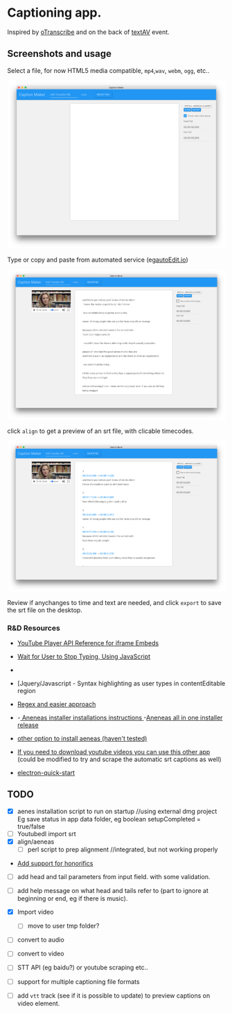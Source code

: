 # Captioning app. 

Inspired by [oTranscribe](http://otranscribe.com) and on the back of [textAV](http://textAV.tech) event.


##  Screenshots and usage

Select a file, for now HTML5 media compatible, `mp4`,`wav`, `webm`, `ogg`, etc..

![caption-maker home screen](docs/img/caption-maker-1.png)

Type or copy and paste from automated service (eg[autoEdit.io](http://autoEdit.io))

![caption-maker text editing](docs/img/caption-maker-2.png)

click `align` to get a preview of an srt file, with clicable timecodes.

![caption-maker srt preview](docs/img/caption-maker-3.png)

Review if anychanges to time and text are needed, and click `export` to save the srt file on the desktop.


###  R&D Resources

- [YouTube Player API Reference for iframe Embeds](https://developers.google.com/youtube/iframe_api_reference)
- [Wait for User to Stop Typing, Using JavaScript](https://schier.co/blog/2014/12/08/wait-for-user-to-stop-typing-using-javascript.html)
- [ ](http://blog.teamtreehouse.com/native-rich-text-editing-with-the-contenteditable-attribute)
- [Jquery/Javascript - Syntax highlighting as user types in contentEditable region
- [Regex and easier approach ](http://pietropassarelli.com/regex.html)

- [](https://stackoverflow.com/questions/13107150/jquery-javascript-syntax-highlighting-as-user-types-in-contenteditable-region)
-[ Aneneas installer installations instructions ](https://github.com/readbeyond/aeneas/blob/master/wiki/INSTALL.md)
-[Aneneas all in one installer release](https://github.com/sillsdev/aeneas-installer/releases)

- [other option to install aeneas (haven't tested)](https://www.npmjs.com/package/aeneas-install)

- [If you need to download youtube videos you can use this other app](https://github.com/pietrop/electron-video-downloader) (could be modified to try and scrape the automatic srt captions as well)

- [electron-quick-start](https://github.com/electron/electron-quick-start)


## TODO
- [x] aenes installation script to run on startup //using external dmg project
	Eg save status in app data folder, eg boolean setupCompleted = true/false
- [ ] Youtubedl import srt
- [x] align/aeneas
	- [ ] perl script to prep alignment //integrated, but not working properly

- [Add support for honorifics](https://github.com/polizoto/segment_transcript/blob/master/HONORIFICS) 


- [ ] add head and tail parameters from input field. with some validation. 
- [ ] add help message on what head and tails refer to (part to ignore at beginning or end, eg if there is music).

- [x] Import video 
	- [ ] move to user tmp folder?

- [ ] convert to audio
- [ ] convert to video
- [ ] STT API (eg baidu?) or youtube scraping etc..

- [ ] support for multiple captioning file formats 

- [ ] add `vtt` track (see if it is possible to update) to preview captions on video element.


